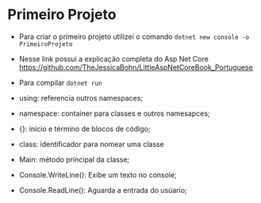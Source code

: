 # Primeiro Projeto

- Para criar o primeiro projeto utilizei o comando `dotnet new console -o PrimeiroProjeto `
- Nesse link possui a explicação completa  do Asp Net Core https://github.com/TheJessicaBohn/LittleAspNetCoreBook_Portuguese
- Para compilar `dotnet run` 

- using: referencia outros namespaces;
- namespace: container para classes e outros namesapces;
- {}: inicio e término  de  blocos de código;
- class: identificador para nomear uma classe
- Main: método principal da classe;
- Console.WriteLine(): Exibe um texto no console;
- Console.ReadLine(): Aguarda a entrada do usúario;

